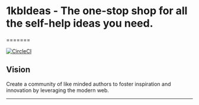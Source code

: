# 1kbIdeas - The one-stop shop for all the self-help ideas you need.

=======

[![CircleCI](https://circleci.com/gh/andela/vali-ah-frontend.svg?style=svg)](https://circleci.com/gh/andela/vali-ah-frontend)

## Vision

Create a community of like minded authors to foster inspiration and innovation
by leveraging the modern web.

---
